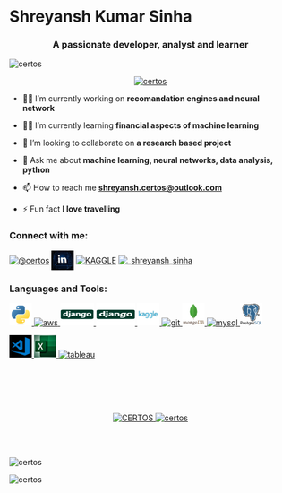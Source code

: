 # Shreyansh Kumar Sinha
<h3 align="center">A passionate developer, analyst and learner</h3>
<p align="left"> <img src="https://komarev.com/ghpvc/?username=certos&label=Profile%20views&color=0e75b6&style=flat" alt="certos" /> </p>
<p align="center"> <a href="https://github.com/ryo-ma/github-profile-trophy"><img src="https://github-profile-trophy.vercel.app/?username=certos&theme=onedark" alt="certos" /></a> </p>

- 🧑‍💻 I’m currently working on **recomandation engines and neural network**

- ✍🏽 I’m currently learning **financial aspects of machine learning**

- 👯 I’m looking to collaborate on **a research based project**

- 💬 Ask me about **machine learning, neural networks, data analysis, python**

- 📫 How to reach me **shreyansh.certos@outlook.com**

- ⚡ Fun fact **I love travelling**

<h3 align="left">Connect with me:</h3>
<p align="left">
<a href="https://dev.to/@certos" target="blank"><img align="center" src="https://cdn.icon-icons.com/icons2/2248/PNG/512/dev_to_icon_136699.png" alt="@certos" height="55" width="55" /></a>
<a href="https://linkedin.com/in/shreyansh-sinha" target="blank"><img align="center" src="https://github.com/CERTOS/CERTOS/blob/main/linkedin%20logo.jpg?raw=true" alt="shreyansh-sinha" height="35" width="40" /></a>
<a href="https://kaggle.com/verenko" target="blank"><img align="center" src="https://storage.googleapis.com/kaggle-media/Kaggle%20Brand%20Guidelines%20CMS/png%20logo.png" alt="KAGGLE" height="30" width="60" /></a>
<a href="https://instagram.com/_shreyansh_sinha" target="blank"><img align="center" src="https://www.pngplay.com/wp-content/uploads/13/Black-And-White-Instagram-Logo-PNG-Photos.png" alt="_shreyansh_sinha" height="45" width="40" /></a>
</p>

<h3 align="left">Languages and Tools:</h3>
<p align="left">
<a href="https://www.python.org" target="_blank" rel="noreferrer"> <img src="https://raw.githubusercontent.com/CERTOS/CERTOS/08453545efe2ca0d51be5b2bcc02ee85935c6142/python-original.svg" alt="python" width="40" height="40"/> </a>
<a href="https://aws.amazon.com" target="_blank" rel="noreferrer"> <img src="https://www.nicepng.com/png/full/142-1425229_aws-amazon-web-services-amazon-web-services-logo.png" alt="aws" width="90" height="40"/> 
<a href="https://www.djangoproject.com/" target="_blank" rel="noreferrer"> <img src="https://raw.githubusercontent.com/CERTOS/CERTOS/08453545efe2ca0d51be5b2bcc02ee85935c6142/django-original.svg" alt="django" width="60" height="40"/> </a>
<a href="https://www.docker.com/" target="_blank" rel="noreferrer"> <img src="https://raw.githubusercontent.com/CERTOS/CERTOS/08453545efe2ca0d51be5b2bcc02ee85935c6142/django-original.svg" alt="docker" width="70" height="40"/> </a>
<a href="https://flask.palletsprojects.com/" target="_blank" rel="noreferrer"> <img src="https://github.com/CERTOS/CERTOS/blob/main/1078464-removebg-preview.png?raw=true" alt="flask" width="40" height="40"/> </a>
<a href="https://git-scm.com/" target="_blank" rel="noreferrer"> <img src="https://www.vectorlogo.zone/logos/git-scm/git-scm-icon.svg" alt="git" width="50" height="40"/> </a>
<a href="https://www.mongodb.com/" target="_blank" rel="noreferrer"> <img src="https://raw.githubusercontent.com/devicons/devicon/master/icons/mongodb/mongodb-original-wordmark.svg" alt="mongodb" width="40" height="40"/> </a>
<a href="https://www.mysql.com/" target="_blank" rel="noreferrer"> <img src="https://pngset.com/images/background-mysql-logo-php-mysql-symbol-text-dynamite-emblem-transparent-png-1564783.png" alt="mysql" width="40" height="40"/> </a>
<a href="https://www.postgresql.org" target="_blank" rel="noreferrer"> <img src="https://raw.githubusercontent.com/devicons/devicon/master/icons/postgresql/postgresql-original-wordmark.svg" alt="postgresql" width="40" height="40"/></a>

<a href="https://code.visualstudio.com/" target="_blank" rel="noreferrer"> <img src="https://github.com/CERTOS/CERTOS/blob/main/vscode.jpg?raw=true" alt="vscode" width="40" height="40"/> </a>
<a href="https://www.microsoft.com/en-in/microsoft-365/microsoft-office?rtc=1/" target="_blank" rel="noreferrer"> <img src="https://github.com/CERTOS/CERTOS/blob/main/MS-excel-logo-675.jpg?raw=true" alt="excel" width="40" height="40"/> </a>
<a href="https://public.tableau.com/" target="_blank" rel="noreferrer"> <img src="https://cdns.tblsft.com/sites/default/files/media/tableau-logo-transparent-fff.png" alt="tableau" width="100" height="40"/> </a>

</p>
<br></br>
<br></br>
<center><p><a href="https://www.buymeacoffee.com/CERTOS"> <img src="https://cdn.buymeacoffee.com/buttons/v2/default-yellow.png" height="50" width="210" alt="CERTOS" /></a><a href="https://ko-fi.com/certos"> <img src="https://cdn.ko-fi.com/cdn/kofi3.png?v=3" height="50" width="210" alt="certos" /></a></p><br><br></center>

<p>&nbsp;<img align="left" src="https://github-readme-stats.vercel.app/api?username=certos&show_icons=true&locale=en" alt="certos" /></p>
<p><img align="left" src="https://github-readme-streak-stats.herokuapp.com/?user=certos&" alt="certos" /></p>